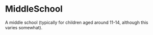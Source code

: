 # MiddleSchool

A middle school (typically for children aged around 11-14, although this varies somewhat).
